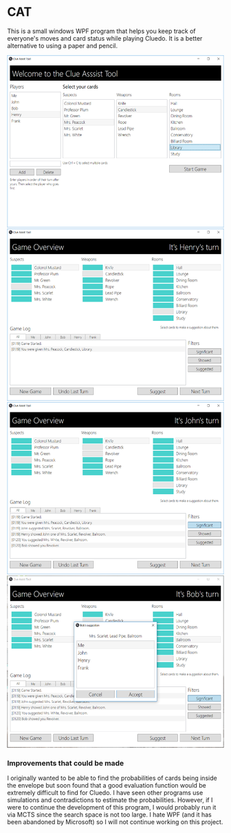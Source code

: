 # CAT

This is a small windows WPF program that helps you keep track of everyone's moves and card status while playing Cluedo. It is a better alternative to using a paper and pencil. 

<img src="https://github.com/tiganov/CAT/blob/master/readmeImages/ScreenCap1.PNG" height=400>
<img src="https://github.com/tiganov/CAT/blob/master/readmeImages/ScreenCap2.PNG" height=400>
<img src="https://github.com/tiganov/CAT/blob/master/readmeImages/ScreenCap3.PNG" height=400>
<img src="https://github.com/tiganov/CAT/blob/master/readmeImages/ScreenCap4.PNG" height=400>

### Improvements that could be made

I originally wanted to be able to find the probabilities of cards being inside the envelope but soon found that a good evaluation function would be extremely difficult to find for Cluedo. I have seen other programs use simulations and contradictions to estimate the probabilities. However, if I were to continue the development of this program, I would probably run it via MCTS since the search space is not too large. I hate WPF (and it has been abandoned by Microsoft) so I will not continue working on this project. 
